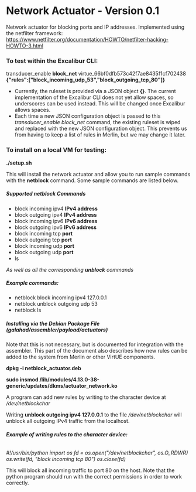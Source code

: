 # **Network Actuator - Version 0.1**

Network actuator for blocking ports and IP addresses. Implemented using the netfilter framework: https://www.netfilter.org/documentation/HOWTO/netfilter-hacking-HOWTO-3.html


### To test within the Excalibur CLI:

transducer_enable **block_net** virtue_66bf0dfb573c42f7ae8435f1cf702438 **{"rules":["block_incoming_udp_53","block_outgoing_tcp_80"]}**

* Currently, the ruleset is provided via a JSON object **{}**. The current implementation of the Excalibur CLI does not yet allow spaces, so underscores can be used instead. This will be changed once Excalibur allows spaces. 
* Each time a new JSON configuration object is passed to this *transducer_enable block_net* command, the existing ruleset is wiped and replaced with the new JSON configuration object. This prevents us from having to keep a list of rules in Merlin, but we may change it later. 



### To install on a local VM for testing:
**./setup.sh** 

This will install the network actuator and allow you to run sample commands with the **netblock** command. Some sample commands are listed below.

##### Supported netblock Commands
* block incoming ipv4 **IPv4 address**
* block outgoing ipv4 **IPv4 address**
* block incoming ipv6 **IPv6 address**
* block outgoing ipv6 **IPv6 address**
* block incoming tcp **port**
* block outgoing tcp **port**
* block incoming udp **port**
* block outgoing udp **port**
* ls

*As well as all the corresponding **unblock** commands*

##### **Example commands:**
* netblock block incoming ipv4 127.0.0.1
* netblock unblock outgoing udp 53
* netblock ls


##### Installing via the Debian Package File (galahad/assembler/payload/actuators)

Note that this is not necessary, but is documented for integration with the assembler. This part of the document also describes how new rules can be added to the system from Merlin or other VirtUE components. 

**dpkg -i netblock_actuator.deb**

**sudo insmod /lib/modules/4.13.0-38-generic/updates/dkms/actuator_network.ko**


A program can add new rules by writing to the character device at */dev/netblockchar*

Writing **unblock outgoing ipv4 127.0.0.1** to the file */dev/netblockchar* will unblock all outgoing IPv4 traffic from the localhost.

###### **Example of writing rules to the character device:**
*\#!/usr/bin/python*
*import os*
*fd = os.open("/dev/netblockchar", os.O_RDWR)*
*os.write(fd, "block incoming tcp 80")*
*os.close(fd)*

This will block all incoming traffic to port 80 on the host. Note that the python program should run with the correct permissions in order to work correctly. 
